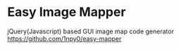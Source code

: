 # Easy Image Mapper
jQuery(Javascript) based GUI image map code generator
https://github.com/1npy0/easy-mapper
